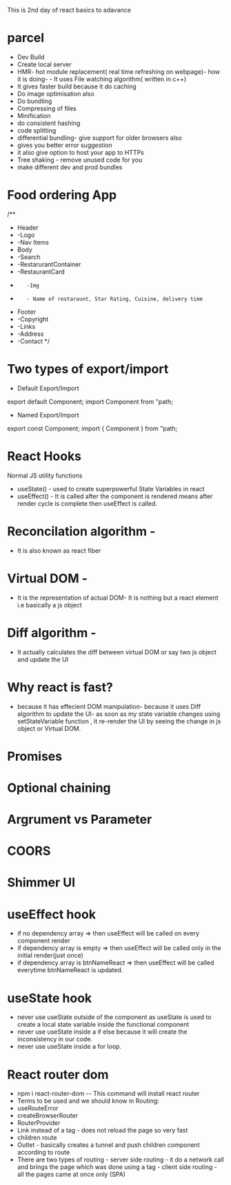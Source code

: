 This is 2nd day of react basics to adavance

# parcel
- Dev Build
- Create local server
- HMR- hot module replacement( real time refreshing on webpage)- how it is doing- 
        - It uses File watching algorithm( written in c++)
- It gives faster build because it do caching
- Do image optimisation also
- Do bundling
- Compressing of files
- Minification
- do consistent hashing
- code splitting
- differential bundling- give support for older browsers also
- gives you better error suggestion
- it also give option to host your app to HTTPs
- Tree shaking - remove unused code for you
- make different dev and prod bundles

# Food ordering App
/**
 * Header
 *  -Logo
 *  -Nav Items
 * Body
 *  -Search
 *  -RestarurantContainer
 *    -RestaurantCard
 *        -Img
 *        - Name of restaraunt, Star Rating, Cuisine, delivery time
 * Footer
 *  -Copyright
 *  -Links
 *  -Address
 *  -Contact
 */

 # Two types of export/import

  - Default Export/Import

  export default Component;
  import Component from "path;

  - Named Export/Import

  export const Component;
  import { Component } from "path;

  # React Hooks

  Normal JS utility functions

  - useState() -  used to create superpowerful State Variables in react
  - useEffect() - It is called after the component is rendered means after render cycle is complete then useEffect is called.


        
  # Reconcilation algorithm - 
  - It is also known as react fiber
  # Virtual DOM - 
  - It is the representation of actual DOM- It is nothing but a react element i.e basically a js object
  # Diff algorithm - 
  - It actually calculates the diff between virtual DOM or say two js object and update the UI 

  # Why react is fast?
  - because it has effecient DOM manipulation- because it uses Diff algorithm to update the UI- as soon as my state variable changes using setStateVariable function , it re-render the UI by seeing the change in js object or Virtual DOM.

  # Promises 
  # Optional chaining
  # Argrument vs Parameter
  # COORS
  # Shimmer UI

  # useEffect hook
  -  if no dependency array => then useEffect will be called on every component render
  -  if dependency array is empty => then useEffect will be called only in the initial render(just once)
  -  if dependency array is btnNameReact => then useEffect will be called everytime btnNameReact is updated.

  # useState hook
  - never use useState outside of the component as useState is used to create a local state variable inside the functional component
  - never use useState inside a if else because it will create the inconsistency in our code.
  - never use useState inside a for loop.

  # React router dom
  - npm i react-router-dom  -- This command will install react router
  - Terms to be used and we should know in Routing:
  -  useRouteError
  -  createBrowserRouter
  -  RouterProvider
  -  Link instead of a tag - does not reload the page so very fast
  -  children route
  -  Outlet - basically creates a tunnel and push children component according to route
  - There are two types of routing
        - server side routing - it do a network call and brings the page which was done using a tag
        - client side routing - all the pages came at once only (SPA)